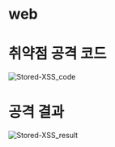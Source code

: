 # web
# 취약점 공격 코드
![Stored-XSS_code](https://github.com/Kimkyeonghwan1125/web/assets/97688495/6f977f21-6d24-4284-8d07-d5b9655d4ab6)

# 공격 결과
![Stored-XSS_result](https://github.com/Kimkyeonghwan1125/web/assets/97688495/68cb7c30-2e62-4dcd-8759-a4ad1215e91a)
